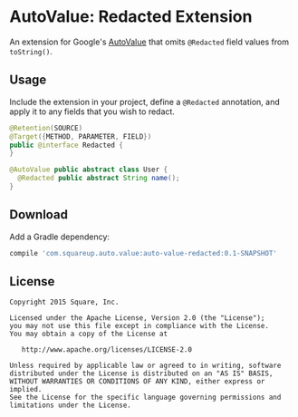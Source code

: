# AutoValue: Redacted Extension

An extension for Google's [AutoValue](https://github.com/google/auto/tree/master/value) that omits
`@Redacted` field values from `toString()`.

## Usage

Include the extension in your project, define a `@Redacted` annotation, and apply it to any
fields that you wish to redact.

```java
@Retention(SOURCE)
@Target({METHOD, PARAMETER, FIELD})
public @interface Redacted {
}
```

```java
@AutoValue public abstract class User {
  @Redacted public abstract String name();
}
```

## Download

Add a Gradle dependency:

```groovy
compile 'com.squareup.auto.value:auto-value-redacted:0.1-SNAPSHOT'
```

## License

```
Copyright 2015 Square, Inc.

Licensed under the Apache License, Version 2.0 (the "License");
you may not use this file except in compliance with the License.
You may obtain a copy of the License at

   http://www.apache.org/licenses/LICENSE-2.0

Unless required by applicable law or agreed to in writing, software
distributed under the License is distributed on an "AS IS" BASIS,
WITHOUT WARRANTIES OR CONDITIONS OF ANY KIND, either express or implied.
See the License for the specific language governing permissions and
limitations under the License.
```
